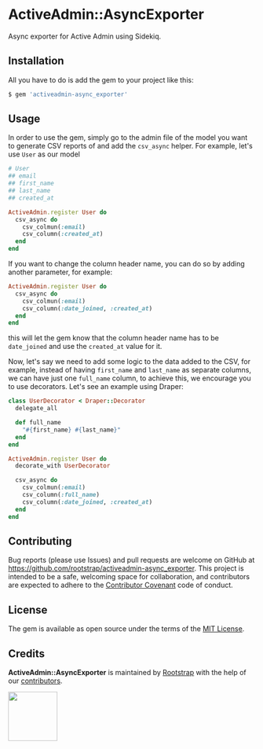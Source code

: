 # ActiveAdmin::AsyncExporter

Async exporter for Active Admin using Sidekiq.

## Installation
All you have to do is add the gem to your project like this:
```bash
$ gem 'activeadmin-async_exporter'
```

## Usage
In order to use the gem, simply go to the admin file of the model you want to generate CSV reports of and add the `csv_async` helper.
For example, let's use `User` as our model
```ruby
# User
## email
## first_name
## last_name
## created_at

ActiveAdmin.register User do
  csv_async do
    csv_colmun(:email)
    csv_column(:created_at)
  end
end
```
If you want to change the column header name, you can do so by adding another parameter, for example:
```ruby
ActiveAdmin.register User do
  csv_async do
    csv_colmun(:email)
    csv_column(:date_joined, :created_at)
  end
end
```
this will let the gem know that the column header name has to be `date_joined` and use the `created_at` value for it.


Now, let's say we need to add some logic to the data added to the CSV, for example, instead of having `first_name` and `last_name` as separate columns, we can have just one `full_name` column, to achieve this, we encourage you to use decorators. Let's see an example using Draper:
```ruby
class UserDecorator < Draper::Decorator
  delegate_all

  def full_name
    "#{first_name} #{last_name}"
  end
end

ActiveAdmin.register User do
  decorate_with UserDecorator

  csv_async do
    csv_colmun(:email)
    csv_column(:full_name)
    csv_column(:date_joined, :created_at)
  end
end
```


## Contributing
Bug reports (please use Issues) and pull requests are welcome on GitHub at https://github.com/rootstrap/activeadmin-async_exporter. This project is intended to be a safe, welcoming space for collaboration, and contributors are expected to adhere to the [Contributor Covenant](http://contributor-covenant.org) code of conduct.

## License
The gem is available as open source under the terms of the [MIT License](https://opensource.org/licenses/MIT).

## Credits
**ActiveAdmin::AsyncExporter** is maintained by [Rootstrap](http://www.rootstrap.com) with the help of our [contributors](https://github.com/rootstrap/activeadmin-async_exporter/contributors).

[<img src="https://s3-us-west-1.amazonaws.com/rootstrap.com/img/rs.png" width="100"/>](http://www.rootstrap.com)
